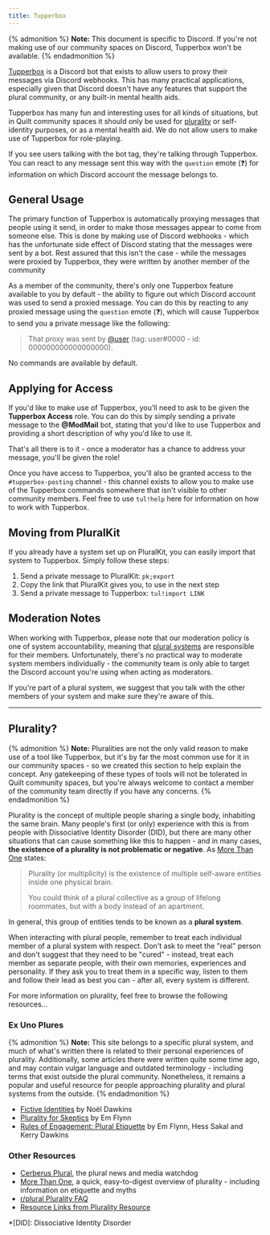 ```yaml
---
title: Tupperbox
---
```


{% admonition %}
**Note:** This document is specific to Discord. If you're not making use of our community spaces on Discord, Tupperbox
won't be available.
{% endadmonition %}

[Tupperbox](https://github.com/Runi-c/Tupperbox) is a Discord bot that exists to allow users to proxy their messages
via Discord webhooks. This has many practical applications, especially given that Discord doesn't have any features
that support the plural community, or any built-in mental health aids.

Tupperbox has many fun and interesting uses for all kinds of situations, but in Quilt community spaces it should only 
be used for [plurality](#plurality) or self-identity purposes, or as a mental health aid. We do not allow users to make use of 
Tupperbox for role-playing.

If you see users talking with the bot tag, they're talking through Tupperbox. You can react to any message sent this
way with the `question` emote (❓) for information on which Discord account the message belongs to.

## General Usage

The primary function of Tupperbox is automatically proxying messages that people using it send, in order to make those
messages appear to come from someone else. This is done by making use of Discord webhooks - which has the unfortunate
side effect of Discord stating that the messages were sent by a bot. Rest assured that this isn't the case - while the
messages were proxied by Tupperbox, they were written by another member of the community

As a member of the community, there's only one Tupperbox feature available to you by default - the ability to figure 
out which Discord account was used to send a proxied message. You can do this by reacting to any proxied message using
the `question` emote (❓), which will cause Tupperbox to send you a private message like the following:

> That proxy was sent by [@user](#) (tag: user#0000 - id: 000000000000000000).

No commands are available by default.

## Applying for Access

If you'd like to make use of Tupperbox, you'll need to ask to be given the **Tupperbox Access** role. You can do this
by simply sending a private message to the **@ModMail** bot, stating that you'd like to use Tupperbox and providing a
short description of why you'd like to use it.

That's all there is to it - once a moderator has a chance to address your message, you'll be given the role!

Once you have access to Tupperbox, you'll also be granted access to the `#tupperbox-posting` channel - this channel
exists to allow you to make use of the Tupperbox commands somewhere that isn't visible to other community members. Feel
free to use `tul!help` here for information on how to work with Tupperbox.

## Moving from PluralKit

If you already have a system set up on PluralKit, you can easily import that system to Tupperbox. Simply follow these
steps:

1. Send a private message to PluralKit: `pk;export`
2. Copy the link that PluralKit gives you, to use in the next step
3. Send a private message to Tupperbox: `tul!import LINK`

## Moderation Notes

When working with Tupperbox, please note that our moderation policy is one of system accountability, meaning that
[plural systems](#plurality) are responsible for their members. Unfortunately, there's no practical way to moderate
system members individually - the community team is only able to target the Discord account you're using when acting
as moderators.

If you're part of a plural system, we suggest that you talk with the other members of your system and make sure they're
aware of this.

---

## Plurality?

{% admonition %}
**Note:** Pluralities are not the only valid reason to make use of a tool like Tupperbox, but it's by far the most 
common use for it in our community spaces - so we created this section to help explain the concept. Any gatekeeping of
these types of tools will not be tolerated in Quilt community spaces, but you're always welcome to contact a member of 
the community team directly if you have any concerns.
{% endadmonition %}

Plurality is the concept of multiple people sharing a single body, inhabiting the same brain. Many people's first
(or only) experience with this is from people with Dissociative Identity Disorder (DID), but there are many other
situations that can cause something like this to happen - and in many cases, **the existence of a plurality is not
problematic or negative**. As [More Than One](https://morethanone.info/) states:

> Plurality (or multiplicity) is the existence of multiple self-aware entities inside one physical brain.
> 
> You could think of a plural collective as a group of lifelong roommates, but with a body instead of an apartment.

In general, this group of entities tends to be known as a **plural system**.

When interacting with plural people, remember to treat each individual member of a plural system with respect. Don't
ask to meet the "real" person and don't suggest that they need to be "cured" - instead, treat each member as separate
people, with their own memories, experiences and personality. If they ask you to treat them in a specific way, listen
to them and follow their lead as best you can - after all, every system is different.

For more information on plurality, feel free to browse the following resources...

### Ex Uno Plures

{% admonition %}
**Note:** This site belongs to a specific plural system, and much of what's written there is related to their personal
experiences of plurality. Additionally, some articles there were written quite some time ago, and may contain vulgar
language and outdated terminology - including terms that exist outside the plural community. Nonetheless, it remains 
a popular and useful resource for people approaching plurality and plural systems from the outside.
{% endadmonition %}

* [Fictive Identities](https://www.exunoplures.org/main/fictive-identities/) by Noël Dawkins
* [Plurality for Skeptics](https://www.exunoplures.org/main/articles/skeptics/) by Em Flynn
* [Rules of Engagement: Plural Etiquette](https://www.exunoplures.org/main/articles/rules/) by Em Flynn, Hess Sakal 
  and Kerry Dawkins
  
### Other Resources

* [Cerberus Plural](https://cerberusplural.com/), the plural news and media watchdog
* [More Than One](https://morethanone.info/), a quick, easy-to-digest overview of plurality - including information on etiquette and myths
* [r/plural Plurality FAQ](https://www.reddit.com/r/plural/wiki/faqs)
* [Resource Links from Plurality Resource](https://pluralityresource.org/affiliates/)

*[DID]: Dissociative Identity Disorder
